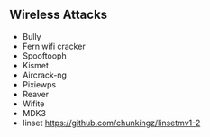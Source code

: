 ## Wireless Attacks

- Bully
- Fern wifi cracker
- Spooftooph
- Kismet
- Aircrack-ng
- Pixiewps
- Reaver
- Wifite
- MDK3
- linset https://github.com/chunkingz/linsetmv1-2  
